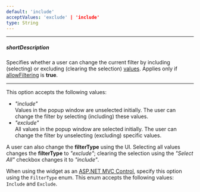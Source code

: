 ```yaml
---
default: 'include'
acceptValues: 'exclude' | 'include'
type: String
---
```

---
##### shortDescription
Specifies whether a user can change the current filter by including (selecting) or excluding (clearing the selection) [values](/api-reference/30%20Data%20Layer/PivotGridDataSource/1%20Configuration/fields/filterValues.md '/Documentation/ApiReference/Data_Layer/PivotGridDataSource/Configuration/fields/#filterValues'). Applies only if [allowFiltering](/api-reference/30%20Data%20Layer/PivotGridDataSource/1%20Configuration/fields/allowFiltering.md '/Documentation/ApiReference/Data_Layer/PivotGridDataSource/Configuration/fields/#allowFiltering') is **true**.

---
This option accepts the following values:

- *"include"*   
Values in the popup window are unselected initially. The user can change the filter by selecting (including) these values.
- *"exclude"*   
All values in the popup window are selected initially. The user can change the filter by unselecting (excluding) specific values.

A user can also change the **filterType** using the UI. Selecting all values changes the **filterType** to *"exclude"*; clearing the selection using the *"Select All"* checkbox changes it to *"include"*.

When using the widget as an [ASP.NET MVC Control](/concepts/35%20ASP.NET%20MVC%20Controls/20%20Fundamentals '/Documentation/Guide/ASP.NET_MVC_Controls/Fundamentals/'), specify this option using the `FilterType` enum. This enum accepts the following values: `Include` and `Exclude`.
